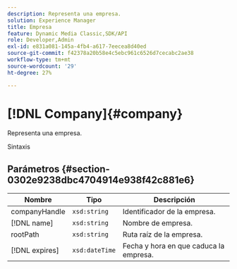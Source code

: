 ```yaml
---
description: Representa una empresa.
solution: Experience Manager
title: Empresa
feature: Dynamic Media Classic,SDK/API
role: Developer,Admin
exl-id: e831a081-145a-4fb4-a617-7eecea8d40ed
source-git-commit: f42378a20b58e4c5ebc961c6526d7cecabc2ae38
workflow-type: tm+mt
source-wordcount: '29'
ht-degree: 27%

---
```


# [!DNL Company]{#company}

Representa una empresa.

Sintaxis

## Parámetros {#section-0302e9238dbc4704914e938f42c881e6}

| Nombre | Tipo | Descripción |
|---|---|---|
| companyHandle | `xsd:string` | Identificador de la empresa. |
| [!DNL name] | `xsd:string` | Nombre de empresa. |
| rootPath | `xsd:string` | Ruta raíz de la empresa. |
| [!DNL expires] | `xsd:dateTime` | Fecha y hora en que caduca la empresa. |
